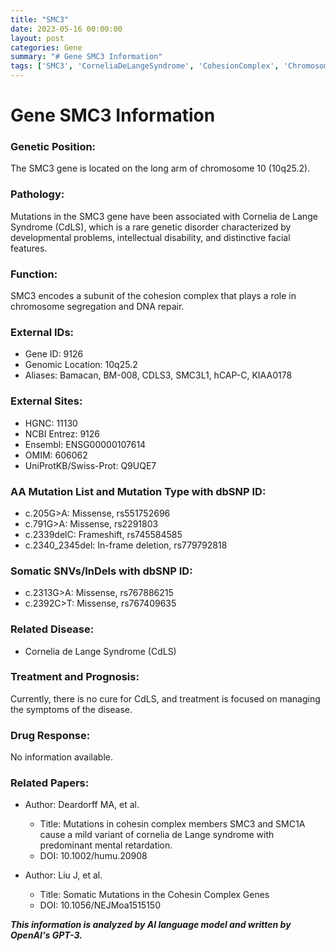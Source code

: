 ```yaml
---
title: "SMC3"
date: 2023-05-16 00:00:00
layout: post
categories: Gene
summary: "# Gene SMC3 Information"
tags: ['SMC3', 'CorneliaDeLangeSyndrome', 'CohesionComplex', 'ChromosomeSegregation', 'DNARepair', 'MissenseMutation', 'FrameshiftMutation', 'SomaticMutations']
---
```


# Gene SMC3 Information

### Genetic Position:
The SMC3 gene is located on the long arm of chromosome 10 (10q25.2).

### Pathology:
Mutations in the SMC3 gene have been associated with Cornelia de Lange Syndrome (CdLS), which is a rare genetic disorder characterized by developmental problems, intellectual disability, and distinctive facial features.

### Function:
SMC3 encodes a subunit of the cohesion complex that plays a role in chromosome segregation and DNA repair.

### External IDs:
- Gene ID: 9126
- Genomic Location: 10q25.2
- Aliases: Bamacan, BM-008, CDLS3, SMC3L1, hCAP-C, KIAA0178

### External Sites:
- HGNC: 11130
- NCBI Entrez: 9126
- Ensembl: ENSG00000107614
- OMIM: 606062
- UniProtKB/Swiss-Prot: Q9UQE7

### AA Mutation List and Mutation Type with dbSNP ID:
- c.205G>A: Missense, rs551752696
- c.791G>A: Missense, rs2291803
- c.2339delC: Frameshift, rs745584585
- c.2340_2345del: In-frame deletion, rs779792818

### Somatic SNVs/InDels with dbSNP ID:
- c.2313G>A: Missense, rs767886215
- c.2392C>T: Missense, rs767409635

### Related Disease:
- Cornelia de Lange Syndrome (CdLS)

### Treatment and Prognosis:
Currently, there is no cure for CdLS, and treatment is focused on managing the symptoms of the disease.

### Drug Response:
No information available.

### Related Papers:
- Author: Deardorff MA, et al.
  - Title: Mutations in cohesin complex members SMC3 and SMC1A cause a mild variant of cornelia de Lange syndrome with predominant mental retardation.
  - DOI: 10.1002/humu.20908

- Author: Liu J, et al.
  - Title: Somatic Mutations in the Cohesin Complex Genes
   - DOI: 10.1056/NEJMoa1515150

**_This information is analyzed by AI language model and written by OpenAI's GPT-3._**